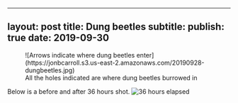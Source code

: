 



---
layout: post
title: Dung beetles
subtitle: 
publish: true
date: 2019-09-30
---
<figure>
![Arrows indicate where dung beetles enter](https://jonbcarroll.s3.us-east-2.amazonaws.com/20190928-dungbeetles.jpg)
<figcaption> All the holes indicated are where dung beetles burrowed in</figcaption>
</figure>

Below is a before and after 36 hours shot.
![36 hours elapsed](https://jonbcarroll.s3.us-east-2.amazonaws.com/20190928-dungbeetles-24.jpg)
